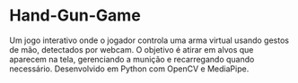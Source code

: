 # Hand-Gun-Game
Um jogo interativo onde o jogador controla uma arma virtual usando gestos de mão, detectados por webcam. O objetivo é atirar em alvos que aparecem na tela, gerenciando a munição e recarregando quando necessário. Desenvolvido em Python com OpenCV e MediaPipe.
